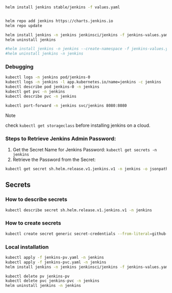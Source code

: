 

```bash

helm install jenkins stable/jenkins -f values.yaml


helm repo add jenkins https://charts.jenkins.io
helm repo update

helm install jenkins -n jenkins jenkinsci/jenkins -f jenkins-values.yaml
helm uninstall jenkins

#helm install jenkins -n jenkins --create-namespace -f jenkins-values.yaml jenkinsci/jenkins
#helm uninstall jenkins -n jenkins
```



### Debugging
```bash
kubectl logs -n jenkins pod/jenkins-0
kubectl logs -n jenkins -l app.kubernetes.io/name=jenkins -c jenkins
kubectl describe pod jenkins-0 -n jenkins
kubectl get pvc -n jenkins
kubectl describe pvc -n jenkins
```

```bash
kubectl port-forward -n jenkins svc/jenkins 8080:8080
```


> [!note]
> check `kubectl get storageclass` before installing jenkins on a cloud.

### Steps to Retrieve Jenkins Admin Password:
1. Get the Secret Name for Jenkins Password: `kubectl get secrets -n jenkins`
2. Retrieve the Password from the Secret: 
```bash
kubectl get secret sh.helm.release.v1.jenkins.v1 -n jenkins -o jsonpath='{.data.jenkins-admin-password}' | base64 --decode
```

## Secrets
### How to describe secrets
```bash
kubectl describe secret sh.helm.release.v1.jenkins.v1 -n jenkins
```
### How to create secrets
```bash
kubectl create secret generic secret-credentials --from-literal=github-token=<token>
```

### Local installation
```bash
kubectl apply -f jenkins-pv.yaml -n jenkins
kubectl apply -f jenkins-pvc.yaml -n jenkins
helm install jenkins -n jenkins jenkinsci/jenkins -f jenkins-values.yaml

kubectl delete pv jenkins-pv
kubectl delete pvc jenkins-pvc -n jenkins
helm uninstall jenkins -n jenkins
```